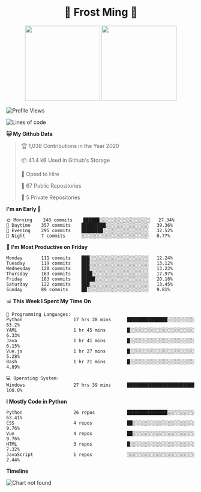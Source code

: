 <h1 align="center">🦄 Frost Ming 🐍</h1>

<p align="center">
  <img height="200" src="https://github-readme-stats.vercel.app/api?username=frostming&show_icons=true&theme=dracula&include_all_commits=true" />
  <img height="200" src="https://github-readme-stats.vercel.app/api/top-langs/?username=frostming&theme=dracula&show_icons=true" />
</p>

<!--START_SECTION:waka-->
![Profile Views](http://img.shields.io/badge/Profile%20Views-16-blue)

![Lines of code](https://img.shields.io/badge/From%20Hello%20World%20I%27ve%20Written-13.6%20million%20lines%20of%20code-blue)

**🐱 My Github Data** 

> 🏆 1,038 Contributions in the Year 2020
 > 
> 📦 41.4 kB Used in Github's Storage 
 > 
> 💼 Opted to Hire
 > 
> 📜 67 Public Repositories
 > 
> 🔑 5 Private Repositories 

**I'm an Early 🐤** 

```text
🌞 Morning    248 commits    ██████░░░░░░░░░░░░░░░░░░░   27.34% 
🌆 Daytime    357 commits    █████████░░░░░░░░░░░░░░░░   39.36% 
🌃 Evening    295 commits    ████████░░░░░░░░░░░░░░░░░   32.52% 
🌙 Night      7 commits      ░░░░░░░░░░░░░░░░░░░░░░░░░   0.77%

```
📅 **I'm Most Productive on Friday** 

```text
Monday       111 commits    ███░░░░░░░░░░░░░░░░░░░░░░   12.24% 
Tuesday      119 commits    ███░░░░░░░░░░░░░░░░░░░░░░   13.12% 
Wednesday    120 commits    ███░░░░░░░░░░░░░░░░░░░░░░   13.23% 
Thursday     163 commits    ████░░░░░░░░░░░░░░░░░░░░░   17.97% 
Friday       183 commits    █████░░░░░░░░░░░░░░░░░░░░   20.18% 
Saturday     122 commits    ███░░░░░░░░░░░░░░░░░░░░░░   13.45% 
Sunday       89 commits     ██░░░░░░░░░░░░░░░░░░░░░░░   9.81%

```


📊 **This Week I Spent My Time On** 

```text
💬 Programming Languages: 
Python                   17 hrs 28 mins      ███████████████░░░░░░░░░░   63.2% 
YAML                     1 hr 45 mins        █░░░░░░░░░░░░░░░░░░░░░░░░   6.33% 
Java                     1 hr 41 mins        █░░░░░░░░░░░░░░░░░░░░░░░░   6.15% 
Vue.js                   1 hr 27 mins        █░░░░░░░░░░░░░░░░░░░░░░░░   5.28% 
Bash                     1 hr 21 mins        █░░░░░░░░░░░░░░░░░░░░░░░░   4.89%

💻 Operating System: 
Windows                  27 hrs 39 mins      █████████████████████████   100.0%

```

**I Mostly Code in Python** 

```text
Python                   26 repos            ███████████████░░░░░░░░░░   63.41% 
CSS                      4 repos             ██░░░░░░░░░░░░░░░░░░░░░░░   9.76% 
Vue                      4 repos             ██░░░░░░░░░░░░░░░░░░░░░░░   9.76% 
HTML                     3 repos             █░░░░░░░░░░░░░░░░░░░░░░░░   7.32% 
JavaScript               1 repos             ░░░░░░░░░░░░░░░░░░░░░░░░░   2.44%

```


**Timeline**

![Chart not found](https://github.com/frostming/frostming/blob/master/charts/bar_graph.png) 


<!--END_SECTION:waka-->
